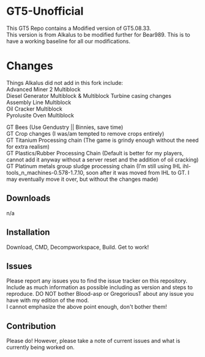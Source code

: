 # GT5-Unofficial  
This GT5 Repo contains a Modified version of GT5.08.33.  
This version is from Alkalus to be modified further for Bear989.
This is to have a working baseline for all our modifications.

# Changes  
Things Alkalus did not add in this fork include:  
Advanced Miner 2 Multiblock  
Diesel Generator Multiblock & Multiblock Turbine casing changes  
Assembly Line Multiblock  
Oil Cracker Multiblock  
Pyrolusite Oven Multiblock  
  
GT Bees (Use Gendustry || Binnies, save time)  
GT Crop changes (I was/am tempted to remove crops entirely)  
GT Titanium Processing chain (The game is grindy enough without the need for extra realism)  
GT Plastics/Rubber Processing Chain (Default is better for my players, cannot add it anyway without a server reset and the addition of oil cracking)  
GT Platinum metals group sludge processing chain (I'm still using IHL ihl-tools_n_machines-0.578-1.7.10, soon after it was moved from IHL to GT. I may eventually move it over, but without the changes made)  

## Downloads

n/a

## Installation

Download, CMD, Decompworkspace, Build. Get to work!

## Issues

Please report any issues you to find the issue tracker on this repository.   
Include as much information as possible including as version and steps to reproduce.
DO NOT bother Blood-asp or GregoriousT about any issue you have with my edition of the mod.  
I cannot emphasize the above point enough, don't bother them!  

## Contribution

Please do! However, please take a note of current issues and what is currently being worked on.
